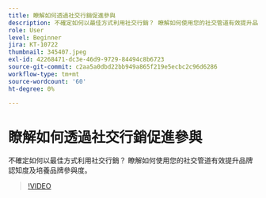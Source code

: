 ```yaml
---
title: 瞭解如何透過社交行銷促進參與
description: 不確定如何以最佳方式利用社交行銷？ 瞭解如何使用您的社交管道有效提升品牌認知度及培養品牌參與度。
role: User
level: Beginner
jira: KT-10722
thumbnail: 345407.jpeg
exl-id: 42268471-dc3e-46d9-9729-84494c8b6723
source-git-commit: c2aa5a0dbd22bb949a865f219e5ecbc2c96d6286
workflow-type: tm+mt
source-wordcount: '60'
ht-degree: 0%

---
```


# 瞭解如何透過社交行銷促進參與

不確定如何以最佳方式利用社交行銷？ 瞭解如何使用您的社交管道有效提升品牌認知度及培養品牌參與度。

>[!VIDEO](https://video.tv.adobe.com/v/345407/?quality=12&learn=on)
